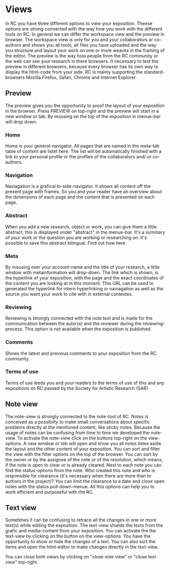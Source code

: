 
# Views

In RC you have three different options to view your exposition. Theese options are strong connected with the way how you work with the different tools on RC.
In general we can differ the workspace view and the preview in browser.
The workspace view is only for you and your collaborators or co-authors and shows you all tools, all files you have uploaded and the way you structure and layout your work on one or more weaves in the framing of the editor. The preview is the way how people from the RC community or the web can see your research in there browsers. It necessary to test the preview in different browsers, because every browser has its own way to display the html-code from your side. RC is mainly supporting the standard-browsers Mozilla Firefox, Safari, Chrome and Internet Explorer.

 
 
## Preview

The preview gives you the opportunity to proof the layout of your exposition in the browser. Press PREVIEW on top-right and the preview will start in a new window or tab. By mousing on the top of the exposition in menue-bar will drop down.

### Home
Home is your general-navigator. All pages that are named in the meta-tab table of content are listet here. The list will be automatically finished with a link to your personal profile or the profiles of the collaborators and/ or co-authors.
### Navigation
Naviagation is a grafical in-side-navigator. It shows all content off the present page with frames. So you and your reader have an overview about the dimensions of each page and the content that is presented on each page.
### Abstract
When you add a new research, object or work, you can give them a little abstract, this is displayed under "abstract" in the menue-bar. It's a summary of your work or the question you are working or researching on. It's possible to save this abstract bilingual. Find out how here.
### Meta
By mousing over your account-name and the title of your research, a little window with metainformation will drop-down. The link which is shown, is the hyperlink of your exposition, with the page and the exact coordinates of the content you are looking at in this moment. This URL can be used to generated the hyperlink for intern hyperlinking or naviagation as well as the source you want your work to cite with in external contextes.
### Reviewing
Reviewing is strongly connected with the note tool and is made for the communication between the autor(s) and the reviewer during the reviewing-process. This option is not available when the exposition is published.
### Comments
Shows the latest and previous comments to your exposition from the RC community.
### Terms of use
Terms of use leeds you and your readers to the terms of use of this and any expositions on RC passed by the Society for Artistic Research (SAR)

 
 
## Note view

The note-view is strongly connected to the note-tool of RC. Notes is conceived as a possibilty to make small conversations about specific problems directly at the mentioned content, like sticky notes. Because the usage of notes can be confusing from time to time we developed the note-view. To activate the note-view click on the buttons top-right on the view-options. A new window or tab will open and show you all notes listes aside the layout and the other content of your exposition. You can sort and filter the view with the filter options on the top of the browser. You can sort by the owner or by the assignee of the note or of the resolution, which means, if the note is open to clear or is already cleared.
Next to each note you can find the status-options from the note. Who created this note and who is responsible for clearance (it's necessary when there are more than to authors in the project)? You can limit the clearance to a date and close open notes with the status pull-down-menue. All this options can help you to work efficient and purposeful with the RC.
 
 
 
## Text view

Sometimes it can be confusing to retrace all the changes in one or more text(s) while editing the exposition. The text-view shields the texts from the grafic and media-content from your exposition. You can activate the the text-view by clicking on the button on the view-options. You have the opportunity to show or hide the changes of a text. You can also sort the items and open the html-editor to make changes directly in the text-view.
 
You can close both views by clicking on "close vote view" or "close text view" top-right.
